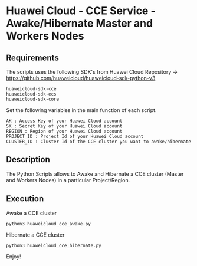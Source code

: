 # Huawei Cloud - CCE Service - Awake/Hibernate Master and Workers Nodes

## Requirements

The scripts uses the following SDK's from Huawei Cloud Repository -> https://github.com/huaweicloud/huaweicloud-sdk-python-v3
```
huaweicloud-sdk-cce
huaweicloud-sdk-ecs
huaweicloud-sdk-core
```

Set the following variables in the main function of each script.
```
AK : Access Key of your Huawei Cloud account
SK : Secret Key of your Huawei Cloud account
REGION : Region of your Huawei Cloud account
PROJECT_ID : Project Id of your Huawei Cloud account
CLUSTER_ID : Cluster Id of the CCE cluster you want to awake/hibernate
```

## Description

The Python Scripts allows to Awake and Hibernate a CCE cluster (Master and Workers Nodes) in a particular Project/Region.

## Execution

Awake a CCE cluster
```
python3 huaweicloud_cce_awake.py
```
Hibernate a CCE cluster
```
python3 huaweicloud_cce_hibernate.py
```

Enjoy!
